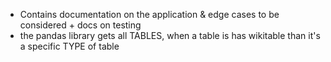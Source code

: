- Contains documentation on the application & edge cases to be considered + docs on testing 
- the pandas library gets all TABLES, when a table is has wikitable than it's a specific TYPE of table 
